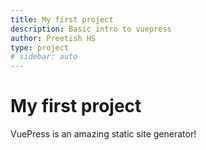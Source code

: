 ```yaml
---
title: My first project
description: Basic intro to vuepress
author: Preetish HS
type: project
# sidebar: auto
---
```


# My first project
VuePress is an amazing static site generator! 